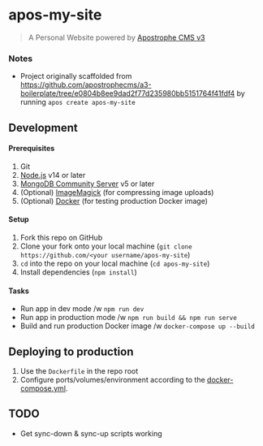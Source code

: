 # apos-my-site

> A Personal Website powered by [Apostrophe CMS v3](https://v3.docs.apostrophecms.org/)

### Notes

- Project originally scaffolded from
  https://github.com/apostrophecms/a3-boilerplate/tree/e0804b8ee9dad2f77d235980bb5151764f41fdf4
  by running `apos create apos-my-site`

## Development

#### Prerequisites
1. Git
2. [Node.js](https://nodejs.org/en/)
v14 or later
3. [MongoDB Community Server](https://docs.mongodb.com/manual/administration/install-community/)
v5 or later
4. (Optional) [ImageMagick](https://imagemagick.org/script/download.php) (for compressing image uploads)
5. (Optional) [Docker](https://docs.docker.com/get-docker/) (for testing production Docker image)

#### Setup
1. Fork this repo on GitHub
2. Clone your fork onto your local machine (`git clone https://github.com/<your username/apos-my-site`)
3. `cd` into the repo on your local machine (`cd apos-my-site`)
4. Install dependencies (`npm install`)

#### Tasks

- Run app in dev mode /w `npm run dev`
- Run app in production mode /w `npm run build && npm run serve`
- Build and run production Docker image /w `docker-compose up --build`

## Deploying to production

1. Use the `Dockerfile` in the repo root
2. Configure ports/volumes/environment according to the [docker-compose.yml](./docker-compose.yml).

## TODO

- Get sync-down & sync-up scripts working
